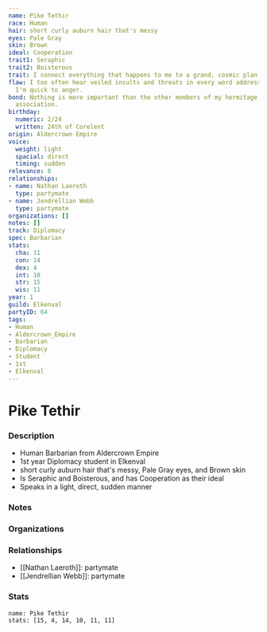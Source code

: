 ```yaml
---
name: Pike Tethir
race: Human
hair: short curly auburn hair that's messy
eyes: Pale Gray
skin: Brown
ideal: Cooperation
trait1: Seraphic
trait2: Boisterous
trait: I connect everything that happens to me to a grand, cosmic plan.
flaw: I too often hear veiled insults and threats in every word addressed to me, and
  I'm quick to anger.
bond: Nothing is more important than the other members of my hermitage, order, or
  association.
birthday:
  numeric: 2/24
  written: 24th of Corelent
origin: Aldercrown Empire
voice:
  weight: light
  spacial: direct
  timing: sudden
relevance: 0
relationships:
- name: Nathan Laeroth
  type: partymate
- name: Jendrellian Webb
  type: partymate
organizations: []
notes: []
track: Diplomacy
spec: Barbarian
stats:
  cha: 11
  con: 14
  dex: 4
  int: 10
  str: 15
  wis: 11
year: 1
guild: Elkenval
partyID: 64
tags:
- Human
- Aldercrown_Empire
- Barbarian
- Diplomacy
- Student
- 1st
- Elkenval
---
```

# Pike Tethir
### Description
- Human Barbarian from Aldercrown Empire
- 1st year Diplomacy student in Elkenval
- short curly auburn hair that's messy, Pale Gray eyes, and Brown skin
- Is Seraphic and Boisterous, and has Cooperation as their ideal
- Speaks in a light, direct, sudden manner

### Notes

### Organizations

### Relationships
- [[Nathan Laeroth]]: partymate
- [[Jendrellian Webb]]: partymate

### Stats
```statblock
name: Pike Tethir
stats: [15, 4, 14, 10, 11, 11]
```